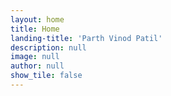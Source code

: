 ```yaml
---
layout: home
title: Home
landing-title: 'Parth Vinod Patil'
description: null
image: null
author: null
show_tile: false
---
```

